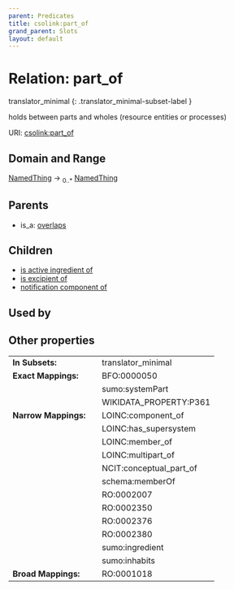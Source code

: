 ```yaml
---
parent: Predicates
title: csolink:part_of
grand_parent: Slots
layout: default
---
```


# Relation: part_of

translator_minimal
{: .translator_minimal-subset-label }


holds between parts and wholes (resource entities or processes)

URI: [csolink:part_of](https://w3id.org/csolink/vocab/part_of)

## Domain and Range

[NamedThing](NamedThing.md) ->  <sub>0..*</sub> [NamedThing](NamedThing.md)

## Parents

 *  is_a: [overlaps](overlaps.md)

## Children

 *  [is active ingredient of](is_active_ingredient_of.md)
 *  [is excipient of](is_excipient_of.md)
 *  [notification component of](notification_component_of.md)

## Used by


## Other properties

|  |  |  |
| --- | --- | --- |
| **In Subsets:** | | translator_minimal |
| **Exact Mappings:** | | BFO:0000050 |
|  | | sumo:systemPart |
|  | | WIKIDATA_PROPERTY:P361 |
| **Narrow Mappings:** | | LOINC:component_of |
|  | | LOINC:has_supersystem |
|  | | LOINC:member_of |
|  | | LOINC:multipart_of |
|  | | NCIT:conceptual_part_of |
|  | | schema:memberOf |
|  | | RO:0002007 |
|  | | RO:0002350 |
|  | | RO:0002376 |
|  | | RO:0002380 |
|  | | sumo:ingredient |
|  | | sumo:inhabits |
| **Broad Mappings:** | | RO:0001018 |


